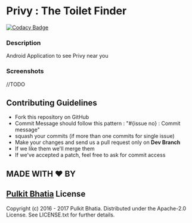 # Privy : The Toilet Finder 

[![Codacy Badge](https://api.codacy.com/project/badge/Grade/3a93197a744c42eaa16e3ebcb4a47de8)](https://www.codacy.com?utm_source=github.com&amp;utm_medium=referral&amp;utm_content=pulkit4tech/Privy&amp;utm_campaign=Badge_Grade)
### Description

Android Application to see Privy near you

### Screenshots

//TODO

Contributing Guidelines
-----------------------

* Fork this repository on GitHub
* Commit Message should follow this pattern : "#{issue no} : Commit message"
* squash your commits (if more than one commits for single issue)
* Make your changes and send us a pull request only on **Dev Branch**
* If we like them we'll merge them
* If we've accepted a patch, feel free to ask for commit access

MADE WITH ❤ BY
--------------
[Pulkit Bhatia](https://github.com/pulkit4tech)
License
-------

Copyright (c) 2016 - 2017 Pulkit Bhatia. Distributed under the Apache-2.0 License. See
LICENSE.txt for further details.
